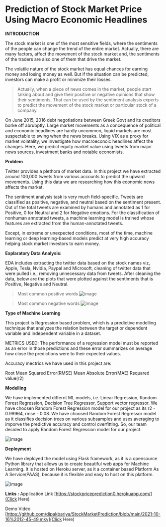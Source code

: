 # Prediction of Stock Market Price Using Macro Economic Headlines

**INTRODUCTION**

The stock market is one of the most sensitive fields, where the sentiments of the people can change the trend of the entire market. Actually, there are many factors, affect the movement of the stock market and, the sentiments of the traders are also one of them that drive the market.

The volatile nature of the stock market has equal chances for earning money and losing money as well. But if the situation can be predicted, investors can make a profit or minimize their losses.

>Actually, when a piece of news comes in the market, people start talking about and give their positive or negative opinions that show their sentiments. That can be used by the sentiment analysis experts to predict the movement of the stock market or particular stock of a company.

On June 2015, 2016 debt negotiations between Greek Govt and its creditors borke off abrubptly. Large market movements as a concequence of political and economic headlines are hardly uncommon, liquid markets are most suspectable to swing when the news breaks. Using VIX as a proxy for market volatality, we investigate how macroeconoic headlines affect the changes. Here, we predict equity market value using tweets from major news sources, investment banks and notable economists.



**Problem**


Twitter provides a plethora of market data. In this project we have extracted around 100,000 tweets from various accounts to predict the upward movements. Using this data we are researching how this economic news affects the market.

The sentiment analysis task is very much field-specific. Tweets are classified as positive, negative, and neutral based on the sentiment present.
Out of the total tweets are examined by humans and annotated as 1 for Positive, 0 for Neutral and 2 for Negative emotions. For the classification of nonhuman annotated tweets, a machine learning model is trained whose features are extracted from the human-annotated tweets.

Except, in extreme or unexpected conditions, most of the time, machine learning or deep learning-based models predict at very high accuracy helping stock market investors to earn money.


**Explaratory Data Analysis:**

EDA includes extracting the twitter data based on the stock names viz, Apple, Tesla, Nvidia, Paypal and Microsoft, cleaning of twitter data that were pulled i.e., removing unnecessary data from tweets. After cleaning the data, below are the plots that were plotted against the sentiments that is Positive, Negative and Neutral.

>Most common positive words
![image](https://user-images.githubusercontent.com/63631974/137613734-4f797f13-9eb9-4bd1-955b-37e5e801d48e.png)


>Most common negative words
![image](https://user-images.githubusercontent.com/63631974/137613755-a28a127d-d35d-4239-bec5-61e2ed541a63.png)





**Type of Machine Learning**

This project is Regression based problem, which is a predictive modelling technique that analyzes the relation between the target or dependent variable and independent variable in a dataset.

METRICS USED: The performance of a regression model must be reported as an error in those predictions and these error summarizes on average how close the predictions were to their expected values.

Accuracy mectrics we have used in this project are:

Root Mean Squared Error(RMSE) 
Mean Absolute Error(MAE) 
Rsquared value(r2) 

**Modelling**

We have implemented differnt ML models, i.e. Linear Regression, Random Forest Regression, Decision Tree Regressor, Support vector regressor. We have choosen Random Forest Regression model for our project as its r2 - 0.99964, rmse - 0.08. We have choosed Random Forest Regressor model as it classifies decision trees on various subsamples and uses averaging to imporve the predictive accuracy and control overfitting. So, our team decided to apply Random Forest Regression model for our project.

![image](https://user-images.githubusercontent.com/63631974/137613663-88e25be4-b40f-4876-87eb-2280d14a6ad3.png)


**Deployment**

We have deployed the model using Flask framework, as it is a opensource Python library that allows us to create beautiful web apps for Machine Learning. It is hosted on Heroku server, as it a container based Platform As A Service(PAAS), because it is flexible and easy to host on this platform.

![image](https://user-images.githubusercontent.com/63631974/137613691-93de716f-224e-4abf-ba58-fc7a9eac38ae.png)


**Links :**
Application Link
[https://stockpriceprediction0.herokuapp.com/](Click Here)

Demo Video
[https://github.com/dipakbariya/StockMarketPrediction/blob/main/2021-10-16%2012-45-49.mkv](Click Here)




